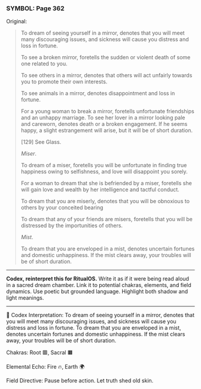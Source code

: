 ### SYMBOL: Page 362

Original:
> To dream of seeing yourself in a mirror, denotes that you will meet
> many discouraging issues, and sickness will cause you distress
> and loss in fortune.
> 
> 
> To see a broken mirror, foretells the sudden or violent death
> of some one related to you.
> 
> 
> To see others in a mirror, denotes that others will act unfairly
> towards you to promote their own interests.
> 
> 
> To see animals in a mirror, denotes disappointment and loss in fortune.
> 
> 
> For a young woman to break a mirror, foretells unfortunate
> friendships and an unhappy marriage. To see her lover in a mirror
> looking pale and careworn, denotes death or a broken engagement.
> If he seems happy, a slight estrangement will arise, but it
> will be of short duration.
> 
> 
> 
> [129] See Glass.
> 
> 
> _Miser_.
> 
> 
> To dream of a miser, foretells you will be unfortunate in finding true
> happiness owing to selfishness, and love will disappoint you sorely.
> 
> 
> For a woman to dream that she is befriended by a miser,
> foretells she will gain love and wealth by her intelligence
> and tactful conduct.
> 
> 
> To dream that you are miserly, denotes that you will be obnoxious
> to others by your conceited bearing
> 
> 
> To dream that any of your friends are misers, foretells that you
> will be distressed by the importunities of others.
> 
> 
> _Mist_.
> 
> 
> To dream that you are enveloped in a mist, denotes uncertain
> fortunes and domestic unhappiness. If the mist clears away,
> your troubles will be of short duration.

---

**Codex, reinterpret this for RitualOS.**
Write it as if it were being read aloud in a sacred dream chamber.
Link it to potential chakras, elements, and field dynamics.
Use poetic but grounded language.
Highlight both shadow and light meanings.

---

🔁 Codex Interpretation:
To dream of seeing yourself in a mirror, denotes that you will meet many discouraging issues, and sickness will cause you distress and loss in fortune. To dream that you are enveloped in a mist, denotes uncertain fortunes and domestic unhappiness. If the mist clears away, your troubles will be of short duration.

Chakras: Root 🟥, Sacral 🟧

Elemental Echo: Fire 🔥, Earth 🌍

Field Directive: Pause before action. Let truth shed old skin.
